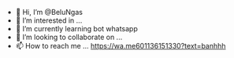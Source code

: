 

- 👋 Hi, I’m @BeluNgas
- 👀 I’m interested in ...
- 🌱 I’m currently learning bot whatsapp
- 💞️ I’m looking to collaborate on ...
- 📫 How to reach me ...
https://wa.me601136151330?text=banhhh

<!---
BeluNgas/BeluNgas is a ✨ special ✨ repository because its `README.md` (this file) appears on your GitHub profile.
You can click the Preview link to take a look at your changes.
--->


[WhatsApp]: https.wa.me/601136151330
